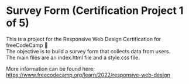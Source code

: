 # Survey Form (Certification Project 1 of 5)
This is a project for the Responsive Web Design Certification for freeCodeCamp 📝<br>
The objective is to build a survey form that collects data from users. <br>
The main files are an index.html file and a style.css file.<br>

More information can be found here: https://www.freecodecamp.org/learn/2022/responsive-web-design
